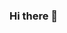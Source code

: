 ### Hi there 👋

<!--
**Tanucode/Tanucode** is a ✨ _special_ ✨ repository because its `README.md` (this file) appears on your GitHub profile.

Here are some ideas to get you started:
[![@torque77's Holopin board](https://holopin.me/torque77)](https://holopin.io/@torque77)

- 🔭 I’m currently working on ...
- 🌱 I’m currently learning ...
- 👯 I’m looking to collaborate on ...
- 🤔 I’m looking for help with ...
- 💬 Ask me about ...
- 📫 How to reach me: ...
- 😄 Pronouns: ...
- ⚡ Fun fact: ...
-->
